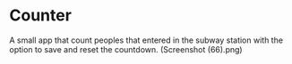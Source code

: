 # Counter
A small app that count peoples that entered in the subway station with the option to save and reset the countdown. 
(Screenshot (66).png)
